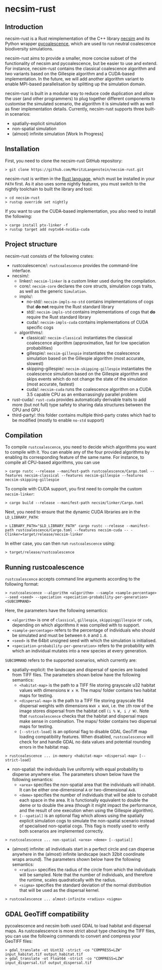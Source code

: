 # necsim-rust

## Introduction

necsim-rust is a Rust reimplementation of the C++ library [necsim](https://bitbucket.org/thompsonsed/necsim) and its Python wrapper [pycoalescence](https://bitbucket.org/thompsonsed/pycoalescence), which are used to run neutral coalescence biodiversity simulations.

necsim-rust aims to provide a smaller, more concise subset of the functionality of necsim and pycoalescence, but be easier to use and extend. For instance, necsim-rust contains the classical coalescence algorithm and two variants based on the Gillespie algorithm and a CUDA-based implementation. In the future, we will add another algorithm variant to enable MPI-based parallelisation by splitting up the simulation domain.

necsim-rust is built in a modular way to reduce code duplication and allow the user (and other programmers) to plug together different components to customise the simulated scenario, the algorithm it is simulated with as well as finer implementation details. Currently, necsim-rust supports three built-in scenarios:
- spatially-explicit simulation
- non-spatial simulation
- (almost) infinite simulation [Work In Progress]

## Installation

First, you need to clone the necsim-rust GitHub repository:
```shell
> git clone https://github.com/MoritzLangenstein/necsim-rust.git
```
necsim-rust is written in the [Rust language](https://www.rust-lang.org/tools/install), which must be installed in your `PATH` first. As it also uses some nightly features, you must switch to the nightly toolchain to built the library and tool:
```shell
> cd necsim-rust
> rustup override set nightly
```
If you want to use the CUDA-based implementation, you also need to install the following:
```shell
> cargo install ptx-linker -f
> rustup target add nvptx64-nvidia-cuda
```

## Project structure

necsim-rust consists of the following crates:
- rustcoalescence/: `rustcoalescence` provides the command-line interface.
- necsim/:
    - linker/: `necsim-linker` is a custom linker used during the compilation.
    - core/: `necsim-core` declares the core structs, simulation cogs traits, as well as the generic `Simulation`.
    - impls/:
        - no-std/: `necsim-impls-no-std` contains implementations of cogs that **do not** require the Rust standard library
        - std/: `necsim-impls-std` contains implementations of cogs that **do** require the Rust standard library
        - cuda/: `necsim-impls-cuda` contains implementations of CUDA specific cogs
    - algorithms/:
        - classical/: `necsim-classical` instantiates the classical coalescence algorithm (approximation, fast for low speciation probabilities)
        - gillespie/: `necsim-gillespie` instantiates the coalescence simulation based on the Gillespie algorithm (most accurate, slowest)
        - skipping-gillespie/: `necsim-skipping-gillespie` instantiates the coalescence simulation based on the Gillespie algorithm and skips events which do not change the state of the simulation (most accurate, fastest)
        - cuda/: `necsim-cuda` runs the coalescence algorithm on a CUDA 3.5 capable CPU as an embarrassingly parallel problem
- rust-cuda/: `rust-cuda` provides automatically derivable traits to add more (but not full) type safety to sharing data structures between the CPU and GPU
- third-party/: this folder contains multiple third-party crates which had to be modified (mostly to enable `no-std` support)

## Compilation

To compile `rustcoalescence`, you need to decide which algorithms you want to compile with it. You can enable any of the four provided algorithms by enabling its corresponding feature of the same name. For instance, to compile all CPU-based algorithms, you can use
```shell
> cargo rustc --release --manifest-path rustcoalescence/Cargo.toml --features necsim-classical --features necsim-gillespie --features necsim-skipping-gillespie
```
To compile with CUDA support, you first need to compile the custom `necsim-linker`:
```shell
> cargo build --release --manifest-path necsim/linker/Cargo.toml
```
Next, you need to ensure that the dynamic CUDA libraries are in the `LD_LIBRARY_PATH`:
```shell
> LIBRARY_PATH="$LD_LIBRARY_PATH" cargo rustc --release --manifest-path rustcoalescence/Cargo.toml --features necsim-cuda -- -Clinker=target/release/necsim-linker
```
In either case, you can then run `rustcoalescence` using:
```
> target/release/rustcoalescence
```

## Running rustcoalescence

`rustcoalescence` accepts command line arguments according to the following format:
```shell
> rustcoalescence --algorithm <algorithm> --sample <sample-percentage> --seed <seed> --speciation <speciation-probability-per-generation> <SUBCOMMAND>
```
Here, the parameters have the following semantics:
- `<algorithm>` is one of `classical`, `gillespie`, `skippinggillespie` or `cuda`, depending on which algorithms it was compiled with to support.
- `<sample-percentage>` refers to the percentage of individuals who should be simulated and must be between `0.0` and `1.0`.
- `<seed>` is the 64bit unsigned seed with which the simulation is initialised.
- `<speciation-probability-per-generation>` refers to the probability with which an individual mutates into a new species at every generation.

`SUBCOMMAND` refers to the supported scenarios, which currently are:
- spatially-explicit: the landscape and dispersal of species are loaded from TIFF files. The parameters shown below have the following semantics:
    - `<habitat-map>` is the path to a TIFF file storing grayscale u32 habitat values with dimensions `W x H`. The maps/ folder contains two habitat maps for testing.
    - `<dispersal-map>` is the path to a TIFF file storing grayscale f64 dispersal weights with dimensions `WxH x WxH`, i.e. the `i`th row of the image stores dispersal from the habitat cell `(i % W, i / W)`. Note that `rustcoalescence` checks that the habitat and dispersal maps make sense in combination. The maps/ folder contains two dispersal maps for testing.
    - `[--strict-load]` is an optional flag to disable GDAL GeoTiff map loading compatibility features. When disabled, `rustcoalescence` will check for and handle GDAL no data values and potential rounding errors in the habitat map.
```shell
> rustcoalescence ... in-memory <habitat-map> <dispersal-map> [--strict-load]
```
- non-spatial: the individuals live uniformly with equal probability to disperse anywhere else. The parameters shown below have the following semantics:
    - `<area>` specifies the non-spatial area that the individuals will inhabit. It can be either one-dimensional `A` or two-dimensional `AxB`.
    - `<deme>` specifies the number of individuals that will be able to cohabit each space in the area. It is functionally equivalent to double the deme or to double the area (though it might impact the performance, and the result of one execution when using the Gillespie algorithm).
    - `[--spatial]` is an optional flag which allows using the spatially explicit simulation cogs to simulate the non-spatial scenario instead of specialised non-spatial cogs. This flag is mostly used to verify both scenarios are implemented correctly.
```shell
> rustcoalescence ... non-spatial <area> <deme> [--spatial]
```
- (almost) infinite: all individuals start in a perfect circle and can disperse anywhere in the (almost) infinite landscape (each 32bit coordinate wraps around). The parameters shown below have the following semantics:
    - `<radius>` specifies the radius of the circle from which the individuals will be sampled. Note that the number of individuals, and therefore the runtime, scales quadratically with the radius.
    - `<sigma>` specifies the standard deviation of the normal distribution that will be used as the dispersal kernel.
```shell
> rustcoalescence ... almost-infinite <radius> <sigma>
```

## GDAL GeoTiff compatibility

pycoalescence and necsim both used GDAL to load habitat and dispersal maps. As rustcoalescence is more strict about type checking the TIFF files, you can use the following commands to convert and compress your GeoTIFF files:
```shell
> gdal_translate -ot Uint32 -strict -co "COMPRESS=LZW" input_habitat.tif output_habitat.tif
> gdal_translate -ot Float64 -strict -co "COMPRESS=LZW" input_dispersal.tif output_dispersal.tif
```
